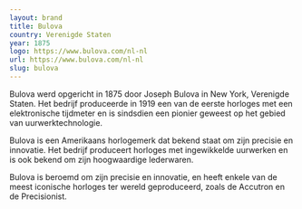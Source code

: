 ```yaml
---
layout: brand
title: Bulova
country: Verenigde Staten
year: 1875
logo: https://www.bulova.com/nl-nl
url: https://www.bulova.com/nl-nl
slug: bulova
---
```

Bulova werd opgericht in 1875 door Joseph Bulova in New York, Verenigde Staten. Het bedrijf produceerde in 1919 een van de eerste horloges met een elektronische tijdmeter en is sindsdien een pionier geweest op het gebied van uurwerktechnologie.

Bulova is een Amerikaans horlogemerk dat bekend staat om zijn precisie en innovatie. Het bedrijf produceert horloges met ingewikkelde uurwerken en is ook bekend om zijn hoogwaardige lederwaren.

Bulova is beroemd om zijn precisie en innovatie, en heeft enkele van de meest iconische horloges ter wereld geproduceerd, zoals de Accutron en de Precisionist.

